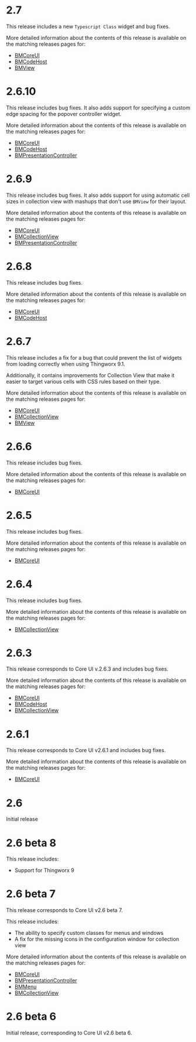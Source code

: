 # 2.7

This release includes a new `Typescript Class` widget and bug fixes.

More detailed information about the contents of this release is available on the matching releases pages for:

 - [BMCoreUI](https://github.com/BogdanMihaiciuc/BMCoreUI/releases/tag/2.7.0)
 - [BMCodeHost](https://github.com/BogdanMihaiciuc/BMCoreHost/releases/tag/2.7.0)
 - [BMView](https://github.com/BogdanMihaiciuc/BMView/releases/tag/2.7.0)

# 2.6.10

This release includes bug fixes. It also adds support for specifying a custom edge spacing for the popover controller widget.

More detailed information about the contents of this release is available on the matching releases pages for:

 - [BMCoreUI](https://github.com/BogdanMihaiciuc/BMCoreUI/releases/tag/2.6.10)
 - [BMCodeHost](https://github.com/BogdanMihaiciuc/BMCoreHost/releases/tag/2.6.10)
 - [BMPresentationController](https://github.com/BogdanMihaiciuc/BMPresentationController/releases/tag/2.6.10)

# 2.6.9

This release includes bug fixes. It also adds support for using automatic cell sizes in collection view with mashups that don't use `BMView` for their layout.

More detailed information about the contents of this release is available on the matching releases pages for:

 - [BMCoreUI](https://github.com/BogdanMihaiciuc/BMCoreUI/releases/tag/2.6.9)
 - [BMCollectionView](https://github.com/BogdanMihaiciuc/BMCollectionView/releases/tag/2.6.9)
 - [BMPresentationController](https://github.com/BogdanMihaiciuc/BMPresentationController/releases/tag/2.6.9)

# 2.6.8

This release includes bug fixes.

More detailed information about the contents of this release is available on the matching releases pages for:

 - [BMCoreUI](https://github.com/BogdanMihaiciuc/BMCoreUI/releases/tag/2.6.8)
 - [BMCodeHost](https://github.com/BogdanMihaiciuc/BMCodeHost/releases/tag/2.6.8)

# 2.6.7

This release includes a fix for a bug that could prevent the list of widgets from loading correctly when using Thingworx 9.1.

Additionally, it contains improvements for Collection View that make it easier to target various cells with CSS rules based on their type.

More detailed information about the contents of this release is available on the matching releases pages for:

 - [BMCoreUI](https://github.com/BogdanMihaiciuc/BMCoreUI/releases/tag/2.6.7)
 - [BMCollectionView](https://github.com/BogdanMihaiciuc/BMCollectionView/releases/tag/2.6.7)
 - [BMView](https://github.com/BogdanMihaiciuc/BMView/releases/tag/2.6.7)

# 2.6.6

This release includes bug fixes.

More detailed information about the contents of this release is available on the matching releases pages for:

 - [BMCoreUI](https://github.com/BogdanMihaiciuc/BMCoreUI/releases/tag/2.6.6)

# 2.6.5

This release includes bug fixes.

More detailed information about the contents of this release is available on the matching releases pages for:

 - [BMCoreUI](https://github.com/BogdanMihaiciuc/BMCollectionView/releases/tag/2.6.5)

# 2.6.4

This release includes bug fixes.

More detailed information about the contents of this release is available on the matching releases pages for:

 - [BMCollectionView](https://github.com/BogdanMihaiciuc/BMCollectionView/releases/tag/2.6.4)

# 2.6.3

This release corresponds to Core UI v.2.6.3 and includes bug fixes.

More detailed information about the contents of this release is available on the matching releases pages for:

 - [BMCoreUI](https://github.com/BogdanMihaiciuc/BMCoreUI/releases/tag/2.6.3)
 - [BMCodeHost](https://github.com/BogdanMihaiciuc/BMMenu/releases/tag/2.6.3)
 - [BMCollectionView](https://github.com/BogdanMihaiciuc/BMCollectionView/releases/tag/2.6.3)

# 2.6.1

This release corresponds to Core UI v2.6.1 and includes bug fixes.

More detailed information about the contents of this release is available on the matching releases pages for:

 - [BMCoreUI](https://github.com/BogdanMihaiciuc/BMCoreUI/releases/tag/2.6.1)

# 2.6

Initial release

# 2.6 beta 8

This release includes:
 - Support for Thingworx 9

# 2.6 beta 7

This release corresponds to Core UI v2.6 beta 7.

This release includes:
 - The ability to specify custom classes for menus and windows
 - A fix for the missing icons in the configuration window for collection view

More detailed information about the contents of this release is available on the matching releases pages for:

 - [BMCoreUI](https://github.com/BogdanMihaiciuc/BMCoreUI/releases/tag/2.6.0-beta.7)
 - [BMPresentationController](https://github.com/BogdanMihaiciuc/BMPresentationController/releases/tag/2.6.0-beta.7)
 - [BMMenu](https://github.com/BogdanMihaiciuc/BMMenu/releases/tag/2.6.0-beta.7)
 - [BMCollectionView](https://github.com/BogdanMihaiciuc/BMCollectionView/releases/tag/2.6.0-beta.7)

# 2.6 beta 6

Initial release, corresponding to Core UI v2.6 beta 6.